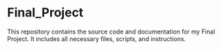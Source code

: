 # Final_Project
This repository contains the source code and documentation for my Final Project. It includes all necessary files, scripts, and instructions.
